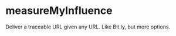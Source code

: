 measureMyInfluence
==================

Deliver a traceable URL given any URL. Like Bit.ly, but more options.
